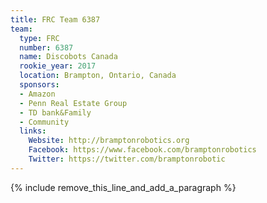 ```yaml
---
title: FRC Team 6387
team:
  type: FRC
  number: 6387
  name: Discobots Canada
  rookie_year: 2017
  location: Brampton, Ontario, Canada
  sponsors:
  - Amazon
  - Penn Real Estate Group
  - TD bank&Family
  - Community
  links:
    Website: http://bramptonrobotics.org
    Facebook: https://www.facebook.com/bramptonrobotics
    Twitter: https://twitter.com/bramptonrobotic
---
```


{% include remove_this_line_and_add_a_paragraph %}